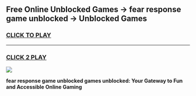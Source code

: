 
## Free Online Unblocked Games → fear response game unblocked → Unblocked Games
<h3>
<a href="https://premium.freeplayer.one?title=fear_response_game_unblocked&ref=21F">CLICK TO PLAY</a></h3>
<hr>

<h3>
<a href="https://premium.freeplayer.one?title=fear_response_game_unblocked&ref=21F">CLICK 2 PLAY</a>
  
</h3>

<a href="https://premium.freeplayer.one?title=fear_response_game_unblocked&ref=21F/"><img src="https://clearcache.store/games.png"></a>


**fear response game unblocked games unblocked: Your Gateway to Fun and Accessible Online Gaming**
